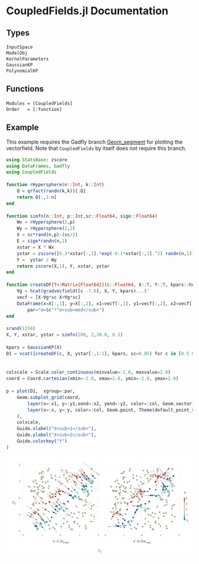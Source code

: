 
# CoupledFields.jl Documentation

## Types

```@docs
InputSpace
ModelObj
KernelParameters
GaussianKP
PolynomialKP
```


## Functions 

```@autodocs
Modules = [CoupledFields]
Order   = [:function]
```

## Example

This example requires the Gadfly branch [Geom_segment](https://github.com/Mattriks/Gadfly.jl/tree/Geom_segment) for plotting the vectorfield.
Note that `CoupledFields` by itself does not require this branch. 

```julia
using StatsBase: zscore
using DataFrames, Gadfly
using CoupledFields

function rHypersphere(n::Int, k::Int)
    Q = qrfact(randn(k,k))[:Q]
    return Q[:,1:n]  
end

function simfn(n::Int, p::Int,sc::Float64, sige::Float64)
    Wx = rHypersphere(2,p)
    Wy = rHypersphere(2,2)
    X = sc*rand(n,p)-(sc/2)
    E = sige*randn(n,1)
    xstar = X * Wx
    ystar = zscore([6.3*xstar[:,1].*exp(-0.1*xstar[:,1].^2) randn(n,1)],1)
    Y =  ystar / Wy
    return zscore(X,1), Y, xstar, ystar
end

function createDF{T<:Matrix{Float64}}(c::Float64, X::T, Y::T, kpars::KernelParameters; sc=1.0)
    ∇g = hcat(gradvecfield([c -7.0], X, Y, kpars)...)'
    vecf = [X-∇g*sc X+∇g*sc] 
    DataFrame(x=X[:,1], y=X[:,2], x1=vecf[:,1], y1=vecf[:,2], x2=vecf[:,3],y2=vecf[:,4], col=Y[:,1],
        par="σ=$c"*"σ<sub>med</sub>")
end

srand(1234)
X, Y, xstar, ystar = simfn(200, 2,30.0, 0.1)

kpars = GaussianKP(X)
D1 = vcat([createDF(c, X, ystar[:,1:1], kpars, sc=0.05) for c in [0.5 0.05]  ]...)   ;


colscale = Scale.color_continuous(minvalue=-2.0, maxvalue=2.0)
coord = Coord.cartesian(xmin=-2.0, xmax=2.0, ymin=-2.0, ymax=2.0)

p = plot(D1,  xgroup=:par,
    Geom.subplot_grid(coord,
        layer(x=:x1, y=:y1,xend=:x2, yend=:y2, color=:col, Geom.vector),
        layer(x=:x, y=:y, color=:col, Geom.point, Theme(default_point_size=2pt)) 
    ),
    colscale,
    Guide.xlabel("X<sub>1</sub>"),
    Guide.ylabel("X<sub>2</sub>"),
    Guide.colorkey("Y")
)

```

![](Fig_vecfield.png)


